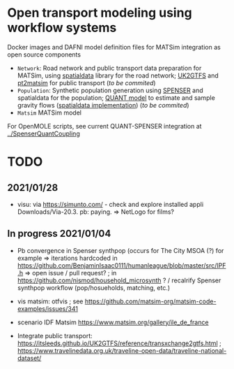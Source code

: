 
# Open transport modeling using workflow systems

Docker images and DAFNI model definition files for MATSim integration as open source components

 - `Network`: Road network and public transport data preparation for MATSim, using [spatialdata](https://github.com/openmole/spatialdata) library for the road network; [UK2GTFS](https://github.com/itsleeds/uk2gtfs/) and [pt2matsim](https://github.com/matsim-org/pt2matsim) for public transport (*to be commited*)
 - `Population`: Synthetic population generation using [SPENSER](https://github.com/nismod/microsimulation) and spatialdata for the population; [QUANT model](https://journals.sagepub.com/doi/full/10.1177/0042098020982252) to estimate and sample gravity flows ([spatialdata implementation](https://github.com/openmole/spatialdata/tree/master/library/src/main/scala/org/openmole/spatialdata/application/quant)) (*to be commited*)
 - `Matsim` MATSim model

For OpenMOLE scripts, see current QUANT-SPENSER integration at [../SpenserQuantCoupling](https://github.com/JusteRaimbault/UrbanDynamics/tree/master/Models/SpenserQuantCoupling)


# TODO

## 2021/01/28

 * visu: via https://simunto.com/ - check and explore installed appli Downloads/Via-20.3. pb: paying. => NetLogo for films?

## In progress 2021/01/04

 * Pb convergence in Spenser synthpop (occurs for The City MSOA (?) for example => iterations hardcoded in https://github.com/BenjaminIsaac0111/humanleague/blob/master/src/IPF.h
=> open issue / pull request? ; in https://github.com/nismod/household_microsynth ? / recalrify Spenser synthpop workflow (pop/hosueholds, matching, etc.)

 * vis matsim: otfvis ; see https://github.com/matsim-org/matsim-code-examples/issues/341

 * scenario IDF Matsim https://www.matsim.org/gallery/ile_de_france

 * Integrate public transport: https://itsleeds.github.io/UK2GTFS/reference/transxchange2gtfs.html ; https://www.travelinedata.org.uk/traveline-open-data/traveline-national-dataset/

